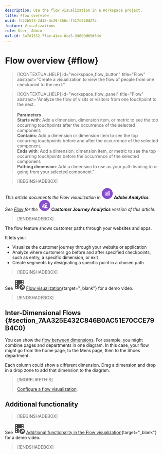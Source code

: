 ```yaml
---
description: Use the flow visualization in a Workspace project.
title: Flow overview
uuid: fc22b573-2d18-4c29-866c-f317c920d27a
feature: Visualizations
role: User, Admin
exl-id: 3a7d1552-7fae-41ae-8ca5-89800d05d3d4
---
```

# Flow overview {#flow}

<!-- markdownlint-disable MD034 -->

>[!CONTEXTUALHELP]
>id="workspace_flow_button"
>title="Flow"
>abstract="Create a visualization to view the flow of people from one checkpoint to the next."

>[!CONTEXTUALHELP]
>id="workspace_flow_panel"
>title="Flow"
>abstract="Analyze the flow of visits or visitors from one touchpoint to the next.<br/><br/>**Parameters**<br/>**Starts with**: Add a dimension, dimension item, or metric to see the top occurring touchpoints after the occurrence of the selected component.<br/>**Contains**: Add a dimension or dimension item to see the top occurring touchpoints before and after the occurrence of the selected component.<br/>**Ends with**: Add a dimension, dimension item, or metric to see the top occurring touchpoints before the occurrence of the selected component.<br/>**Pathing dimension**: Add a dimension to use as your path leading to or going from your selected component."

<!-- markdownlint-enable MD034 -->


>[!BEGINSHADEBOX]

_This article documents the Flow visualization in_ ![AdobeAnalytics](/help/assets/icons/AdobeAnalytics.svg) _**Adobe Analytics**._<br/>_See [Flow](https://experienceleague.adobe.com/en/docs/analytics-platform/using/cja-workspace/visualizations/flow/flow)  for the_ ![CustomerJourneyAnalytics](/help/assets/icons/CustomerJourneyAnalytics.svg) _**Customer Journey Analytics** version of this article._

>[!ENDSHADEBOX]

The flow feature shows customer paths through your websites and apps.

It lets you:

* Visualize the customer journey through your website or application 
* Analyze where customers go before and after specified checkpoints, such as entry, a specific dimension, or exit 
* Create segments by designating a specific point in a chosen path


>[!BEGINSHADEBOX]

See ![VideoCheckedOut](/help/assets/icons/VideoCheckedOut.svg) [Flow visualization](https://video.tv.adobe.com/v/344222?quality=12&learn=on){target="_blank"} for a demo video.

>[!ENDSHADEBOX]


## Inter-Dimensional Flows {#section_7AA325E432C846B0AC51E70CCE79B4C0}

You can show the [flow between dimensions](/help/analyze/analysis-workspace/visualizations/c-flow/multi-dimensional-flow.md). For example, you might combine pages and departments in one diagram. In this case, your flow might go from the home page, to the Mens page, then to the Shoes department.

Each column could show a different dimension. Drag a dimension and drop in a drop zone to add that dimension to the diagram.

>[!MORELIKETHIS]
>
>[Configure a flow visualization](/help/analyze/analysis-workspace/visualizations/c-flow/create-flow.md).
>


## Additional functionality

>[!BEGINSHADEBOX]

See ![VideoCheckedOut](/help/assets/icons/VideoCheckedOut.svg) [Additional functionality in the Flow visualization](https://video.tv.adobe.com/v/24044?quality=12&learn=on){target="_blank"} for a demo video.

>[!ENDSHADEBOX]


